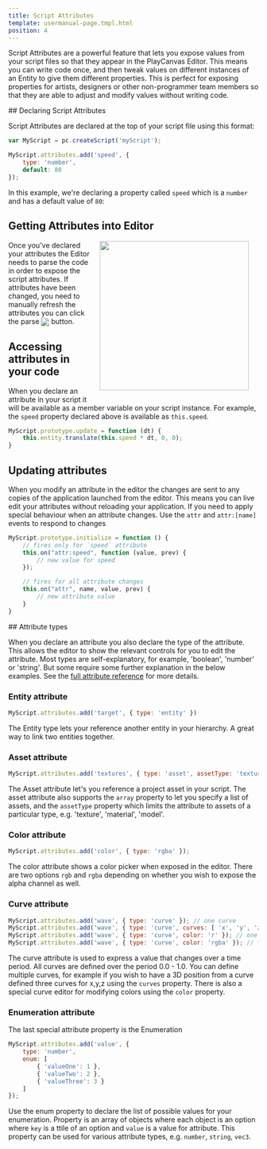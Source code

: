 ```yaml
---
title: Script Attributes
template: usermanual-page.tmpl.html
position: 4
---
```


Script Attributes are a powerful feature that lets you expose values from your script files so that they appear in the PlayCanvas Editor. This means you can write code once, and then tweak values on different instances of an Entity to give them different properties. This is perfect for exposing properties for artists, designers or other non-programmer team members so that they are able to adjust and modify values without writing code.

## Declaring Script Attributes

Script Attributes are declared at the top of your script file using this format:

```javascript
var MyScript = pc.createScript('myScript');

MyScript.attributes.add('speed', {
    type: 'number',
    default: 80
});
```

In this example, we're declaring a property called `speed` which is a `number` and has a default value of `80`:

## Getting Attributes into Editor

<img src="/images/user-manual/scripting/script-attributes.jpg" style="width: 300px; float: right; padding: 20px; padding-top: 0px;"/>

Once you've declared your attributes the Editor needs to parse the code in order to expose the script attributes. If attributes have been changed, you need to manually refresh the attributes you can click the parse <img src="/images/user-manual/scripting/parse-button.jpg" style="display: inline; vertical-align: middle;" /> button.

## Accessing attributes in your code

When you declare an attribute in your script it will be available as a member variable on your script instance. For example, the `speed` property declared above is available as `this.speed`.

```javascript
MyScript.prototype.update = function (dt) {
    this.entity.translate(this.speed * dt, 0, 0);
}
```

## Updating attributes

When you modify an attribute in the editor the changes are sent to any copies of the application launched from the editor. This means you can live edit your attributes without reloading your application. If you need to apply special behaviour when an attribute changes. Use the `attr` and `attr:[name]` events to respond to changes

```javascript
MyScript.prototype.initialize = function () {
    // fires only for `speed` attribute
    this.on("attr:speed", function (value, prev) {
        // new value for speed
    });

    // fires for all attribute changes
    this.on("attr", name, value, prev) {
        // new attribute value
    }
}
```

## Attribute types

When you declare an attribute you also declare the type of the attribute. This allows the editor to show the relevant controls for you to edit the attribute. Most types are self-explanatory, for example, 'boolean', 'number' or 'string'. But some require some further explanation in the below examples. See the [full attribute reference][1] for more details.

### Entity attribute

```javascript
MyScript.attributes.add('target', { type: 'entity' })
```

The Entity type lets your reference another entity in your hierarchy. A great way to link two entities together.


### Asset attribute

```javascript
MyScript.attributes.add('textures', { type: 'asset', assetType: 'texture', array: true });
```

The Asset attribute let's you reference a project asset in your script. The asset attribute also supports the `array` property to let you specify a list of assets, and the `assetType` property which limits the attribute to assets of a particular type, e.g. 'texture', 'material', 'model'.


### Color attribute

```javascript
MyScript.attributes.add('color', { type: 'rgba' });
```

The color attribute shows a color picker when exposed in the editor. There are two options `rgb` and `rgba` depending on whether you wish to expose the alpha channel as well.

### Curve attribute

```javascript
MyScript.attributes.add('wave', { type: 'curve' }); // one curve
MyScript.attributes.add('wave', { type: 'curve', curves: [ 'x', 'y', 'z' ] }); // three curves: x, y, z
MyScript.attributes.add('wave', { type: 'curve', color: 'r' }); // one curve for red channel
MyScript.attributes.add('wave', { type: 'curve', color: 'rgba' }); // four curves for full color including alpha
```

The curve attribute is used to express a value that changes over a time period. All curves are defined over the period 0.0 - 1.0. You can define multiple curves, for example if you wish to have a 3D position from a curve defined three curves for x,y,z using the `curves` property. There is also a special curve editor for modifying colors using the `color` property.


### Enumeration attribute

The last special attribute property is the Enumeration

```javascript
MyScript.attributes.add('value', {
    type: 'number',
    enum: [
        { 'valueOne': 1 },
        { 'valueTwo': 2 },
        { 'valueThree': 3 }
    ]
});
```

Use the enum property to declare the list of possible values for your enumeration. Property is an array of objects where each object is an option where `key` is a ttile of an option and `value` is a value for attribute. This property can be used for various attribute types, e.g. `number`, `string`, `vec3`.

[1]: /api/pc.ScriptAttributes.html
